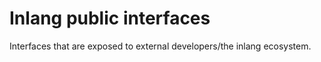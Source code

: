 # Inlang public interfaces

Interfaces that are exposed to external developers/the inlang ecosystem.

